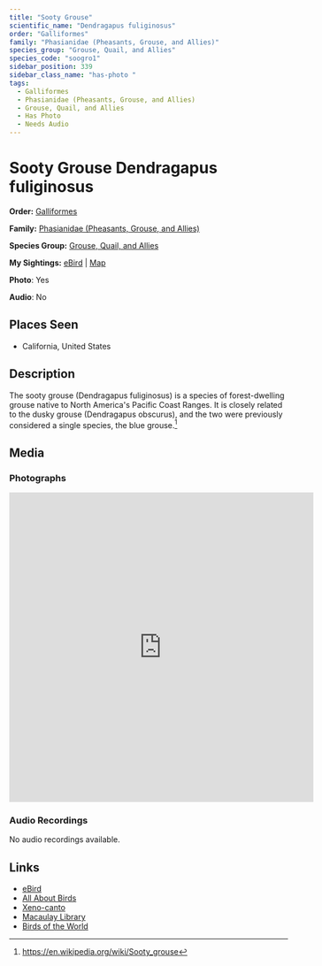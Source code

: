 ```yaml
---
title: "Sooty Grouse"
scientific_name: "Dendragapus fuliginosus"
order: "Galliformes"
family: "Phasianidae (Pheasants, Grouse, and Allies)"
species_group: "Grouse, Quail, and Allies"
species_code: "soogro1"
sidebar_position: 339
sidebar_class_name: "has-photo "
tags: 
  - Galliformes
  - Phasianidae (Pheasants, Grouse, and Allies)
  - Grouse, Quail, and Allies
  - Has Photo
  - Needs Audio
---
```


# Sooty Grouse <span className='sci_name'>Dendragapus fuliginosus</span>

**Order:** [Galliformes](/tags/galliformes)

**Family:** [Phasianidae (Pheasants, Grouse, and Allies)](/tags/phasianidae-pheasants-grouse-and-allies)

**Species Group:** [Grouse, Quail, and Allies](/tags/grouse-quail-and-allies)

**My Sightings:** [eBird](https://ebird.org/lifelist?r=world&time=life&spp=soogro1) | [Map](/map?species_code=soogro1)

**Photo**: Yes 

**Audio**: No

## Places Seen

* California, United States

## Description
The sooty grouse (Dendragapus fuliginosus) is a species of forest-dwelling grouse native to North America's Pacific Coast Ranges. It is closely related to the dusky grouse (Dendragapus obscurus), and the two were previously considered a single species, the blue grouse.[^1]

[^1]: https://en.wikipedia.org/wiki/Sooty_grouse

## Media
### Photographs
<iframe src="https://macaulaylibrary.org/asset/627868759/embed" width="550" height="560" frameborder="0" allowfullscreen></iframe>

### Audio Recordings
No audio recordings available.

## Links
* [eBird](https://ebird.org/species/soogro1) 
* [All About Birds](https://www.allaboutbirds.org/guide/soogro1) 
* [Xeno-canto](https://www.xeno-canto.org/species/dendragapus-fuliginosus) 
* [Macaulay Library](https://search.macaulaylibrary.org/catalog?taxonCode=soogro1&sort=rating_rank_desc)
* [Birds of the World](https://birdsoftheworld.org/bow/species/soogro1)
